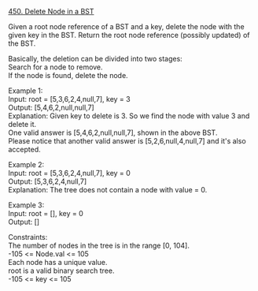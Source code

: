 [450. Delete Node in a BST](https://leetcode.com/problems/delete-node-in-a-bst/)




Given a root node reference of a BST and a key, delete the node with the given key in the BST. Return the root node reference (possibly updated) of the BST.             

Basically, the deletion can be divided into two stages:               
Search for a node to remove.                
If the node is found, delete the node.                 

Example 1:             
Input: root = [5,3,6,2,4,null,7], key = 3             
Output: [5,4,6,2,null,null,7]             
Explanation: Given key to delete is 3. So we find the node with value 3 and delete it.             
One valid answer is [5,4,6,2,null,null,7], shown in the above BST.                       
Please notice that another valid answer is [5,2,6,null,4,null,7] and it's also accepted.              

Example 2:               
Input: root = [5,3,6,2,4,null,7], key = 0                
Output: [5,3,6,2,4,null,7]            
Explanation: The tree does not contain a node with value = 0.               

Example 3:                   
Input: root = [], key = 0                 
Output: []                  

Constraints:                 
The number of nodes in the tree is in the range [0, 104].                  
-105 <= Node.val <= 105               
Each node has a unique value.             
root is a valid binary search tree.                   
-105 <= key <= 105               

